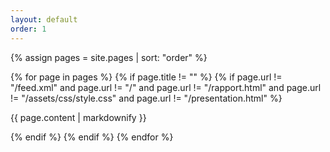 ```yaml
---
layout: default
order: 1
---
```



{% assign pages = site.pages | sort: "order" %}

{% for page in pages %}
 {% if page.title != "" %}
  {% if page.url != "/feed.xml" and  page.url != "/" and page.url != "/rapport.html" and page.url != "/assets/css/style.css" and page.url != "/presentation.html"   %}

{{ page.content | markdownify }}

  {% endif %}
 {% endif %}
{% endfor %}
 